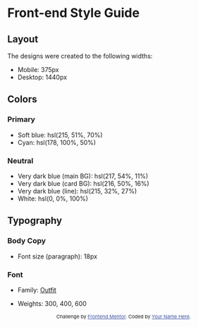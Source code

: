 # Front-end Style Guide

## Layout

The designs were created to the following widths:

- Mobile: 375px
- Desktop: 1440px

## Colors

### Primary

- Soft blue: hsl(215, 51%, 70%)
- Cyan: hsl(178, 100%, 50%)

### Neutral

- Very dark blue (main BG): hsl(217, 54%, 11%)
- Very dark blue (card BG): hsl(216, 50%, 16%)
- Very dark blue (line): hsl(215, 32%, 27%)
- White: hsl(0, 0%, 100%)

## Typography

### Body Copy

- Font size (paragraph): 18px

### Font

- Family: [Outfit](https://fonts.google.com/specimen/Outfit)
- Weights: 300, 400, 600


  <style>
    .attribution {
      font-size: 11px;
      text-align: center;
    }

    .attribution a {
      color: hsl(228, 45%, 44%);
    }
  </style>
   <div class="attribution">
      Challenge by <a href="https://www.frontendmentor.io?ref=challenge" target="_blank">Frontend Mentor</a>.
    Coded by <a href="#">Your Name Here</a>.
    </div>